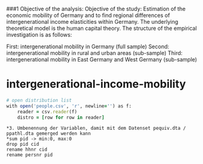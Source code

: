 ###1 Objective of the analysis:
Objective of the study: Estimation of the economic mobility of Germany and to find regional differences of intergenerational income elasticities within Germany. The underlying theoretical model is the human capital theory.
The structure of the empirical investigation is as follows: 

First: intergenerational mobility in Germany (full sample)
Second: intergenerational mobility in rural and urban areas (sub-sample)
Third: intergenerational mobility in East Germany and West Germany (sub-sample)



# intergenerational-income-mobility

```ruby
# open distribution list
with open('people.csv', 'r', newline='') as f:
    reader = csv.reader(f)
    distro = [row for row in reader]
```
```
*3. Umbenennung der Variablen, damit mit dem Datenset pequiv.dta / ppathl.dta gemerged werden kann
*sum pid -> min:0, max:0 
drop pid cid
rename hhnr cid
rename persnr pid

```
